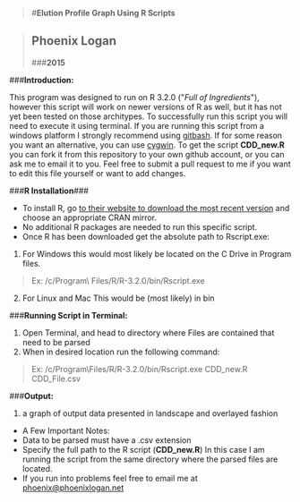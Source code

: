 
>#**Elution Profile Graph Using R Scripts** 
   
>## **Phoenix Logan**
>###**2015**
   



###**Introduction:**  

This program was designed to run on R 3.2.0 ("_Full of Ingredients_"), however this script will work on newer versions of R as well, but it has not yet been tested on those architypes.
To successfully run this script you will need to execute it using terminal. If you are running this script from a windows platform I strongly recommend using [gitbash](https://git-for-windows.github.io/). If for some reason you want an alternative, you can use [cygwin](https://www.cygwin.com/). 
To get the script **CDD_new.R** you can fork it from this repository to your own github account, or you can ask me to email it to you. Feel free to submit a pull request to me if you want to edit this file yourself or want to add changes.

###**R Installation**###
* To install R, go [to their website to download the most recent version](https://cran.r-project.org/mirrors.html) and choose an appropriate CRAN mirror.
* No additional R packages are needed to run this specific script.
* Once R has been downloaded get the absolute path to Rscript.exe:
 1. For Windows this would most likely be located on the C Drive in Program files. 
  >Ex:  /c/Program\\ Files/R/R-3.2.0/bin/Rscript.exe
 
 2. For Linux and Mac This would be (most likely) in bin 
 


###**Running Script in Terminal:**
1. Open Terminal, and head to directory where Files are contained that need to be parsed 
2.  When in desired location run the following command:
>Ex: /c/Program\\Files/R/R-3.2.0/bin/Rscript.exe CDD\_new.R CDD_File.csv
 
###**Output:**
1. a graph of output data presented in landscape and overlayed fashion

 * A Few Important Notes:
  * Data to be parsed must have a .csv extension
  * Specify the full path to the R script (**CDD\_new.R**) In this case I am running the script from the same directory where the parsed files are located.
  * If you run into problems feel free to email me at phoenix@phoenixlogan.net
